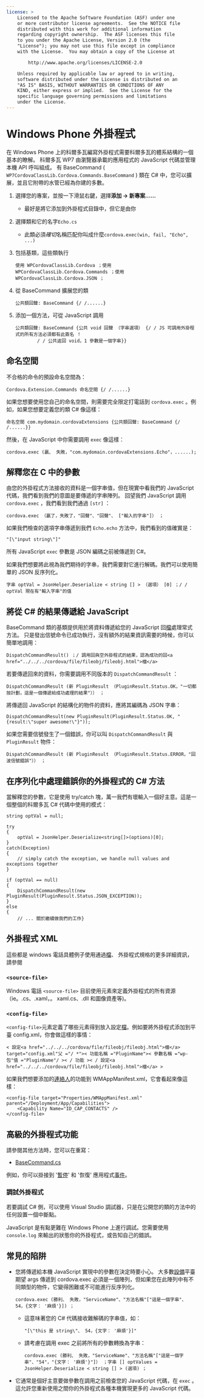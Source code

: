 ```yaml
---
license: >
    Licensed to the Apache Software Foundation (ASF) under one
    or more contributor license agreements.  See the NOTICE file
    distributed with this work for additional information
    regarding copyright ownership.  The ASF licenses this file
    to you under the Apache License, Version 2.0 (the
    "License"); you may not use this file except in compliance
    with the License.  You may obtain a copy of the License at

        http://www.apache.org/licenses/LICENSE-2.0

    Unless required by applicable law or agreed to in writing,
    software distributed under the License is distributed on an
    "AS IS" BASIS, WITHOUT WARRANTIES OR CONDITIONS OF ANY
    KIND, either express or implied.  See the License for the
    specific language governing permissions and limitations
    under the License.
---
```


# Windows Phone 外掛程式

在 Windows Phone 上的科爾多瓦編寫外掛程式需要科爾多瓦的體系結構的一個基本的瞭解。 科爾多瓦 WP7 由瀏覽器承載的應用程式的 JavaScript 代碼並管理本機 API 呼叫組成。 有 BaseCommand ( `WP7CordovaClassLib.Cordova.Commands.BaseCommand` ) 類在 C# 中，您可以擴展，並且它附帶的水管已經為你建的多數。

1.  選擇您的專案，並按一下滑鼠右鍵，選擇**添加 → 新專案......**
    
    *   最好是將它添加到外掛程式目錄中，但它是由你

2.  選擇類和它的名字`Echo.cs`
    
    *   此類必須*確切*名稱匹配你叫成什麼`cordova.exec(win, fail, "Echo", ...)`

3.  包括基類，這些類執行
    
        使用 WPCordovaClassLib.Cordova ；使用 WPCordovaClassLib.Cordova.Commands ；使用 WPCordovaClassLib.Cordova.JSON ；
        

4.  從 BaseCommand 擴展您的類
    
        公共類回聲: BaseCommand {/ /......}
        

5.  添加一個方法，可從 JavaScript 調用
    
        公共類回聲: BaseCommand {公共 void 回聲 （字串選項） {/ / JS 可調用外掛程式的所有方法必須都有此簽名 ！
                / / 公共返回 void，1 參數是一個字串}}
        

## 命名空間

不合格的命令的預設命名空間為：

    Cordova.Extension.Commands 命名空間 {/ /......}
    

如果您想要使用您自己的命名空間，則需要完全限定打電話到 `cordova.exec` 。例如，如果您想要定義您的類 C# 像這樣：

    命名空間 com.mydomain.cordovaExtensions {公共類回聲: BaseCommand {/ /......}}
    

然後，在 JavaScript 中你需要調用 `exec` 像這樣：

    cordova.exec (贏、 失敗，"com.mydomain.cordovaExtensions.Echo"，......);
    

## 解釋您在 C 中的參數

由您的外掛程式方法接收的資料是一個字串值，但在現實中看我們的 JavaScript 代碼，我們看到我們的意圖是要傳遞的字串陣列。 回望我們 JavaScript 調用 `cordova.exec` ，我們看到我們通過 `[str]` ：

    cordova.exec （贏了，失敗了，"回聲"、"回聲"、 ["輸入的字串"]） ；
    

如果我們檢查的選項字串傳遞到我們 `Echo.echo` 方法中，我們看到的值確實是：

    "[\"input string\"]"
    

所有 JavaScript `exec` 參數是 JSON 編碼之前被傳遞到 C#。

如果我們想要將此視為我們期待的字串，我們需要對它進行解碼。我們可以使用簡單的 JSON 反序列化。

    字串 optVal = JsonHelper.Deserialize < string [] > （選項） [0] ；/ / optVal 現在有"輸入字串"的值
    

## 將從 C# 的結果傳遞給 JavaScript

BaseCommand 類的基類提供用於將資料傳遞給您的 JavaScript 回<a href="../../../cordova/file/fileobj/fileobj.html">檔</a>處理常式方法。 只是發出信號命令已成功執行，沒有額外的結果資訊需要的時候，你可以簡單地調用：

    DispatchCommandResult() ；/ 調用回與空外掛程式的結果，認為成功的回<a href="../../../cordova/file/fileobj/fileobj.html">檔</a>
    

若要傳遞回來的資料，你需要調用不同版本的 `DispatchCommandResult` ：

    DispatchCommandResult (新 PluginResult （PluginResult.Status.OK，"一切都按計劃，這是一個傳遞給成功處理的結果"）） ；
    

將傳遞回 JavaScript 的結構化的物件的資料，應將其編碼為 JSON 字串：

    DispatchCommandResult(new PluginResult(PluginResult.Status.OK, "{result:\"super awesome!\"}"));
    

如果您需要信號發生了一個錯誤，你可以叫 `DispatchCommandResult` 與 `PluginResult` 物件：

    DispatchCommandResult (新 PluginResult （PluginResult.Status.ERROR，"回波信號錯誤"）） ；
    

## 在序列化中處理錯誤你的外掛程式的 C# 方法

當解釋您的參數，它是使用 try/catch 塊，萬一我們有壞輸入一個好主意。這是一個整個的科爾多瓦 C# 代碼中使用的模式：

    string optVal = null;
    
    try
    {
        optVal = JsonHelper.Deserialize<string[]>(options)[0];
    }
    catch(Exception)
    {
        // simply catch the exception, we handle null values and exceptions together
    }
    
    if (optVal == null)
    {
        DispatchCommandResult(new PluginResult(PluginResult.Status.JSON_EXCEPTION));
    }
    else
    {
        // ... 關於繼續做我們的工作}
    

## 外掛程式 XML

這些都是 windows 電話具體例子使用通過<a href="../../../cordova/file/fileobj/fileobj.html">檔</a>、 外掛程式規格的更多詳細資訊，請參閱

### `<source-file>`

Windows 電話 `<source-file>` 目前使用元素來定義外掛程式的所有資源 （ie。.cs、.xaml，。 xaml.cs、.dll 和圖像資產等)。

### `<config-file>`

`<config-file>`元素定義了哪些元素得到放入設定<a href="../../../cordova/file/fileobj/fileobj.html">檔</a>。例如要將外掛程式添加到平臺 config.xml，你會做這樣的事情：

    < 設定<a href="../../../cordova/file/fileobj/fileobj.html">檔</a> target="config.xml"父 ="/ *">< 功能名稱 ="PluginName">< 參數名稱 ="wp-包"值 ="PluginName"/ >< / 功能 >< / 設定<a href="../../../cordova/file/fileobj/fileobj.html">檔</a> >
    

如果我們想要添加的<a href="../../../cordova/contacts/contacts.html">連絡人</a>的功能到 WMAppManifest.xml，它會看起來像這樣：

    <config-file target="Properties/WMAppManifest.xml" parent="/Deployment/App/Capabilities">
        <Capability Name="ID_CAP_CONTACTS" />
    </config-file>
    

## 高級的外掛程式功能

請參閱其他方法時，您可以在重寫：

*   [BaseCommand.cs][1]

 [1]: https://github.com/apache/cordova-wp7/blob/master/templates/standalone/cordovalib/Commands/BaseCommand.cs

例如，你可以掛接到 '<a href="../../../cordova/events/events.pause.html">暫停</a>' 和 '恢復' 應用程式<a href="../../../cordova/events/events.html">事件</a>。

### 調試外掛程式

若要調試 C# 側，可以使用 Visual Studio 調試器，只是在公開您的類的方法中的任何設置一個中斷點。

JavaScript 是有點更難在 Windows Phone 上進行調試。您需要使用 `console.log` 來輸出的狀態你的外掛程式，或告知自己的錯誤。

## 常見的陷阱

*   您將傳遞給本機 JavaScript 實現中的參數在決定時要小心。 大多數<a href="../../../cordova/device/device.html">設備</a>平臺期望 args 傳遞到 cordova.exec 必須是一個陣列，但如果您在此陣列中有不同類型的物件，它變得困難或不可能進行反序列化。
    
        cordova.exec (勝利、 失敗，"ServiceName"、"方法名稱"["這是一個字串"、 54，{文字： '麻煩'}]) ；
        
    
    *   這意味著您的 C# 代碼接收難解碼的字串值，如：
        
            "[\"this 是 string\"、 54，{文字： '麻煩'}]"
            
    
    *   請考慮在調用 exec 之前將所有的參數轉換為字串：
        
            cordova.exec (勝利、 失敗，"ServiceName"、"方法名稱"["這是一個字串"、"54"，"{文字： '麻煩'}"]） ；字串 [] optValues = JsonHelper.Deserialize < string [] > (選項) ；
            

*   它通常是個好主意要做參數在調用之前檢查您的 JavaScript 代碼，在 `exec` 。 這允許您重新使用之間你的外掛程式各種本機實現更多的 JavaScript 代碼。